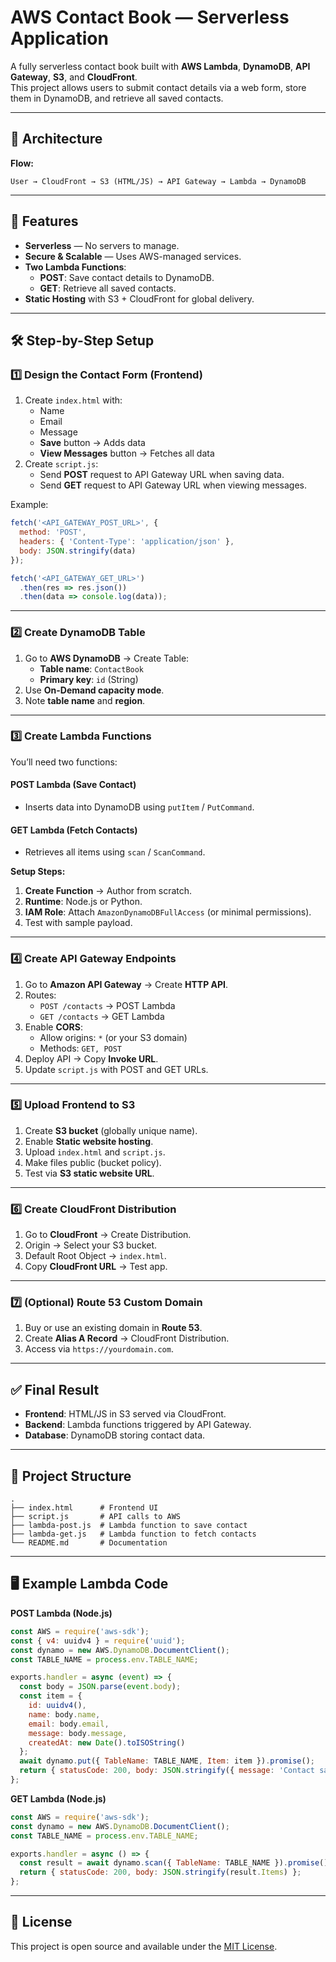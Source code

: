 # AWS Contact Book — Serverless Application

A fully serverless contact book built with **AWS Lambda**, **DynamoDB**, **API Gateway**, **S3**, and **CloudFront**.  
This project allows users to submit contact details via a web form, store them in DynamoDB, and retrieve all saved contacts.

---

## 📌 Architecture

**Flow:**
```
User → CloudFront → S3 (HTML/JS) → API Gateway → Lambda → DynamoDB
```

---

## 🚀 Features

- **Serverless** — No servers to manage.
- **Secure & Scalable** — Uses AWS-managed services.
- **Two Lambda Functions**:
  - **POST**: Save contact details to DynamoDB.
  - **GET**: Retrieve all saved contacts.
- **Static Hosting** with S3 + CloudFront for global delivery.

---

## 🛠️ Step-by-Step Setup

### **1️⃣ Design the Contact Form (Frontend)**

1. Create `index.html` with:
   - Name
   - Email
   - Message
   - **Save** button → Adds data
   - **View Messages** button → Fetches all data
2. Create `script.js`:
   - Send **POST** request to API Gateway URL when saving data.
   - Send **GET** request to API Gateway URL when viewing messages.

Example:
```javascript
fetch('<API_GATEWAY_POST_URL>', {
  method: 'POST',
  headers: { 'Content-Type': 'application/json' },
  body: JSON.stringify(data)
});

fetch('<API_GATEWAY_GET_URL>')
  .then(res => res.json())
  .then(data => console.log(data));
```

---

### **2️⃣ Create DynamoDB Table**

1. Go to **AWS DynamoDB** → Create Table:
   - **Table name**: `ContactBook`
   - **Primary key**: `id` (String)
2. Use **On-Demand capacity mode**.
3. Note **table name** and **region**.

---

### **3️⃣ Create Lambda Functions**

You’ll need two functions:

#### POST Lambda (Save Contact)
- Inserts data into DynamoDB using `putItem` / `PutCommand`.

#### GET Lambda (Fetch Contacts)
- Retrieves all items using `scan` / `ScanCommand`.

**Setup Steps:**
1. **Create Function** → Author from scratch.
2. **Runtime**: Node.js or Python.
3. **IAM Role**: Attach `AmazonDynamoDBFullAccess` (or minimal permissions).
4. Test with sample payload.

---

### **4️⃣ Create API Gateway Endpoints**

1. Go to **Amazon API Gateway** → Create **HTTP API**.
2. Routes:
   - `POST /contacts` → POST Lambda
   - `GET /contacts` → GET Lambda
3. Enable **CORS**:
   - Allow origins: `*` (or your S3 domain)
   - Methods: `GET, POST`
4. Deploy API → Copy **Invoke URL**.
5. Update `script.js` with POST and GET URLs.

---

### **5️⃣ Upload Frontend to S3**

1. Create **S3 bucket** (globally unique name).
2. Enable **Static website hosting**.
3. Upload `index.html` and `script.js`.
4. Make files public (bucket policy).
5. Test via **S3 static website URL**.

---

### **6️⃣ Create CloudFront Distribution**

1. Go to **CloudFront** → Create Distribution.
2. Origin → Select your S3 bucket.
3. Default Root Object → `index.html`.
4. Copy **CloudFront URL** → Test app.

---

### **7️⃣ (Optional) Route 53 Custom Domain**

1. Buy or use an existing domain in **Route 53**.
2. Create **Alias A Record** → CloudFront Distribution.
3. Access via `https://yourdomain.com`.

---

## ✅ Final Result

- **Frontend**: HTML/JS in S3 served via CloudFront.
- **Backend**: Lambda functions triggered by API Gateway.
- **Database**: DynamoDB storing contact data.

---

## 📂 Project Structure
```
.
├── index.html      # Frontend UI
├── script.js       # API calls to AWS
├── lambda-post.js  # Lambda function to save contact
├── lambda-get.js   # Lambda function to fetch contacts
└── README.md       # Documentation
```

---

## 🖥️ Example Lambda Code

**POST Lambda (Node.js)**
```javascript
const AWS = require('aws-sdk');
const { v4: uuidv4 } = require('uuid');
const dynamo = new AWS.DynamoDB.DocumentClient();
const TABLE_NAME = process.env.TABLE_NAME;

exports.handler = async (event) => {
  const body = JSON.parse(event.body);
  const item = {
    id: uuidv4(),
    name: body.name,
    email: body.email,
    message: body.message,
    createdAt: new Date().toISOString()
  };
  await dynamo.put({ TableName: TABLE_NAME, Item: item }).promise();
  return { statusCode: 200, body: JSON.stringify({ message: 'Contact saved successfully' }) };
};
```

**GET Lambda (Node.js)**
```javascript
const AWS = require('aws-sdk');
const dynamo = new AWS.DynamoDB.DocumentClient();
const TABLE_NAME = process.env.TABLE_NAME;

exports.handler = async () => {
  const result = await dynamo.scan({ TableName: TABLE_NAME }).promise();
  return { statusCode: 200, body: JSON.stringify(result.Items) };
};
```

---

## 📜 License
This project is open source and available under the [MIT License](LICENSE).
